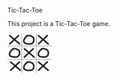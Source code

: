 Tic-Tac-Toe

This project is a Tic-Tac-Toe game.

![tik-image](tic-tac-toe-game-isolated-on-white-background-vector-13990236-1.jpg)
